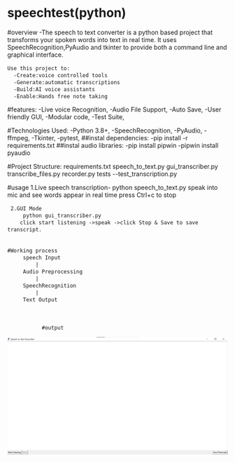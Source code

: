 # speechtest(python)
   #overview
     -The speech to text converter is a python based project that transforms your spoken words
    into text in real time.
    It uses SpeechRecognition,PyAudio and tkinter to provide both a command line and graphical
    interface.

    Use this project to:
      -Create:voice controlled tools
      -Generate:automatic transcriptions
      -Build:AI voice assistants
      -Enable:Hands free note taking

  #features:
     -Live voice Recognition,
     -Audio File Support,
     -Auto Save,
     -User friendly GUI,
     -Modular code,
     -Test Suite,

  #Technologies Used:
     -Python 3.8+,
     -SpeechRecognition,
     -PyAudio,
     -ffmpeg,
     -Tkinter,
     -pytest,
  ##instal dependencies:
     -pip install -r requirements.txt
  ##instal audio libraries:
     -pip install pipwin
     -pipwin install pyaudio

     
#Project Structure:
    requirements.txt
    speech_to_text.py
    gui_transcriber.py
    transcribe_files.py
    recorder.py
    tests
      --test_transcription.py

  #usage
     1.Live speech transcription-
        python speech_to_text.py
      speak into mic and see words appear in real time
       press Ctrl+c to stop

     2.GUI Mode
         python gui_transcriber.py
        click start listening ->speak ->click Stop & Save to save transcript.


    #Working process
         speech Input
             |
         Audio Preprocessing
             |
         SpeechRecognition
             |
         Text Output



               #output
![Preview](https://github.com/Madhuri-79/speechtest/blob/a633dcd1d965642ae6dfd824f5ad811cc8d55cb0/speech.png)
  

     
     
    
